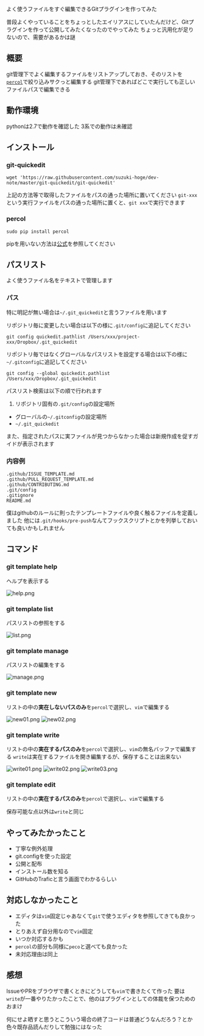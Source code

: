 よく使うファイルをすぐ編集できるGitプラグインを作ってみた

普段よくやっていることをちょっとしたエイリアスにしていたんだけど、Gitプラグインを作って公開してみたくなったのでやってみた
ちょっと汎用化が足りないので、需要があるかは謎

## 概要
git管理下でよく編集するファイルをリストアップしておき、そのリストを[`percol`](https://github.com/mooz/percol)で絞り込みサクっと編集する
git管理下であればどこで実行しても正しいファイルパスで編集できる

## 動作環境
pythonは2.7で動作を確認した
3系での動作は未確認

## インストール
### git-quickedit
```
wget 'https://raw.githubusercontent.com/suzuki-hoge/dev-note/master/git-quickedit/git-quickedit'
```

上記の方法等で取得したファイルをパスの通った場所に置いてください
`git-xxx`という実行ファイルをパスの通った場所に置くと、`git xxx`で実行できます

### percol
```
sudo pip install percol
```

pipを用いない方法は[公式](https://github.com/mooz/percol#installation)を参照してください

## パスリスト
よく使うファイル名をテキストで管理します

### パス
特に明記が無い場合は`~/.git_quickedit`と言うファイルを用います

リポジトリ毎に変更したい場合は以下の様に`.git/config`に追記してください

```
git config quickedit.pathlist /Users/xxx/project-xxx/Dropbox/.git_quickedit
```

リポジトリ毎ではなくグローバルなパスリストを設定する場合は以下の様に`~/.gitconfig`に追記してください

```
git config --global quickedit.pathlist /Users/xxx/Dropbox/.git_quickedit
```

パスリスト検索は以下の順で行われます

1. リポジトリ固有の`.git/config`の設定場所
+ グローバルの`~/.gitconfig`の設定場所
+ `~/.git_quickedit`

また、指定されたパスに実ファイルが見つからなかった場合は新規作成を促すガイドが表示されます

### 内容例
```
.github/ISSUE_TEMPLATE.md
.github/PULL_REQUEST_TEMPLATE.md
.github/CONTRIBUTING.md
.git/config
.gitignore
README.md
```

僕はgithubのルールに則ったテンプレートファイルや良く触るファイルを定義しました
他には`.git/hooks/pre-push`なんてフックスクリプトとかを列挙しておいても良いかもしれません

## コマンド
### git template help
ヘルプを表示する

![help.png](https://qiita-image-store.s3.amazonaws.com/0/113398/9c2633f9-7b53-e3ae-a9ad-dc5617c62538.png)

### git template list
パスリストの参照をする

![list.png](https://qiita-image-store.s3.amazonaws.com/0/113398/e00b31d7-e90d-381a-ecfa-aa7458ebed59.png)

### git template manage
パスリストの編集をする

![manage.png](https://qiita-image-store.s3.amazonaws.com/0/113398/f2a7ee90-9f96-226a-827e-fad4f76ddeb8.png)

### git template new
リストの中の**実在しないパスのみ**を`percol`で選択し、`vim`で編集する

![new01.png](https://qiita-image-store.s3.amazonaws.com/0/113398/28579cbf-21aa-1612-c9da-bff058c63657.png)
![new02.png](https://qiita-image-store.s3.amazonaws.com/0/113398/f11b6515-bb43-eb39-e012-6433b50dbe7c.png)

### git template write
リストの中の**実在するパスのみ**を`percol`で選択し、`vim`の無名バッファで編集する
`write`は実在するファイルを開き編集するが、保存することは出来ない

![write01.png](https://qiita-image-store.s3.amazonaws.com/0/113398/d33f48c5-bf00-10fa-e6b1-61c134f4510e.png)
![write02.png](https://qiita-image-store.s3.amazonaws.com/0/113398/b56c216e-b03f-f9a2-5240-df14001e7661.png)
![write03.png](https://qiita-image-store.s3.amazonaws.com/0/113398/f56525c2-2958-2479-5c91-14ee05bf6a6c.png)

### git template edit
リストの中の**実在するパスのみ**を`percol`で選択し、`vim`で編集する

保存可能な点以外は`write`と同じ

## やってみたかったこと
+ 丁寧な例外処理
+ git.configを使った設定
+ 公開と配布
+ インストール数を知る
 + GitHubのTraficと言う画面でわかるらしい

## 対応しなかったこと
+ エディタは`vim`固定じゃあなくて`git`で使うエディタを参照してきても良かった
 + とりあえず自分用なので`vim`固定
 + いつか対応するかも
+ `percol`の部分も同様に`peco`と選べても良かった
 + 未対応理由は同上

## 感想
IssueやPRをブラウザで書くときにどうしても`vim`で書きたくて作った
要は`write`が一番やりたかったことで、他のはプラグインとしての体裁を保つためのおまけ

何にせよ晒すと思うとこういう場合の終了コードは普通どうなんだろう？とか色々既存品読んだりして勉強にはなった
